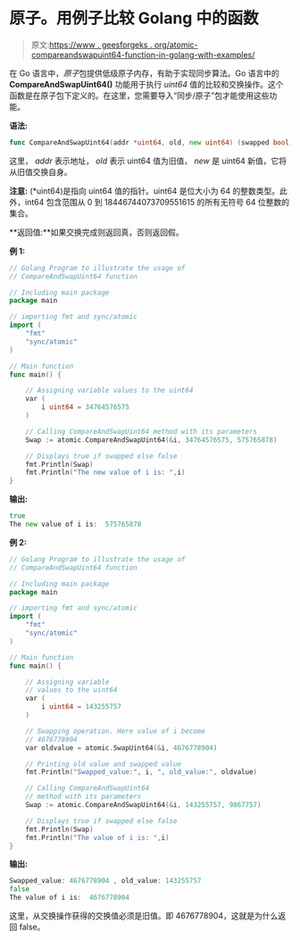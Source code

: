 # 原子。用例子比较 Golang 中的函数

> 原文:[https://www . geesforgeks . org/atomic-compareandswapuint64-function-in-golang-with-examples/](https://www.geeksforgeeks.org/atomic-compareandswapuint64-function-in-golang-with-examples/)

在 Go 语言中，*原子*包提供低级原子内存，有助于实现同步算法。Go 语言中的 **CompareAndSwapUint64()** 功能用于执行 *uint64* 值的比较和交换操作。这个函数是在原子包下定义的。在这里，您需要导入“同步/原子”包才能使用这些功能。

**语法:**

```go
func CompareAndSwapUint64(addr *uint64, old, new uint64) (swapped bool)

```

这里， *addr* 表示地址， *old* 表示 uint64 值为旧值， *new* 是 uint64 新值，它将从旧值交换自身。

**注意:** (*uint64)是指向 uint64 值的指针。uint64 是位大小为 64 的整数类型。此外，int64 包含范围从 0 到 18446744073709551615 的所有无符号 64 位整数的集合。

**返回值:**如果交换完成则返回真，否则返回假。

**例 1:**

```go
// Golang Program to illustrate the usage of
// CompareAndSwapUint64 function

// Including main package
package main

// importing fmt and sync/atomic
import (
    "fmt"
    "sync/atomic"
)

// Main function
func main() {

    // Assigning variable values to the uint64
    var (
        i uint64 = 34764576575
    )

    // Calling CompareAndSwapUint64 method with its parameters
    Swap := atomic.CompareAndSwapUint64(&i, 34764576575, 575765878)

    // Displays true if swapped else false
    fmt.Println(Swap)
    fmt.Println("The new value of i is: ",i)
}
```

**输出:**

```go
true
The new value of i is:  575765878

```

**例 2:**

```go
// Golang Program to illustrate the usage of
// CompareAndSwapUint64 function

// Including main package
package main

// importing fmt and sync/atomic
import (
    "fmt"
    "sync/atomic"
)

// Main function
func main() {

    // Assigning variable 
    // values to the uint64
    var (
        i uint64 = 143255757
    )

    // Swapping operation. Here value of i become
    // 4676778904
    var oldvalue = atomic.SwapUint64(&i, 4676778904)

    // Printing old value and swapped value
    fmt.Println("Swapped_value:", i, ", old_value:", oldvalue)

    // Calling CompareAndSwapUint64 
    // method with its parameters
    Swap := atomic.CompareAndSwapUint64(&i, 143255757, 9867757)

    // Displays true if swapped else false
    fmt.Println(Swap)
    fmt.Println("The value of i is: ",i)
}
```

**输出:**

```go
Swapped_value: 4676778904 , old_value: 143255757
false
The value of i is:  4676778904

```

这里，从交换操作获得的交换值必须是旧值。即 4676778904，这就是为什么返回 false。